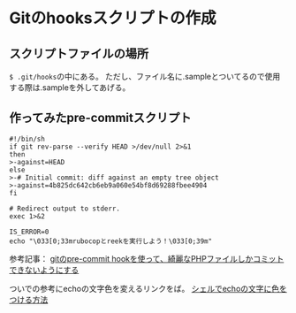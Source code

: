 # Gitのhooksスクリプトの作成

## スクリプトファイルの場所

`$ .git/hooks`の中にある。
ただし、ファイル名に.sampleとついてるので使用する際は.sampleを外してあげる。

## 作ってみたpre-commitスクリプト

```pre-commit
#!/bin/sh
if git rev-parse --verify HEAD >/dev/null 2>&1
then
>-against=HEAD
else
>-# Initial commit: diff against an empty tree object
>-against=4b825dc642cb6eb9a060e54bf8d69288fbee4904
fi

# Redirect output to stderr.
exec 1>&2

IS_ERROR=0
echo "\033[0;33mrubocopとreekを実行しよう！\033[0;39m"
```

参考記事：
[gitのpre-commit hookを使って、綺麗なPHPファイルしかコミットできないようにする](http://blog.manaten.net/entry/645)

ついでの参考にechoの文字色を変えるリンクをば。
[シェルでechoの文字に色をつける方法](http://d.hatena.ne.jp/R-H/20110119/1295452747)

